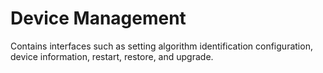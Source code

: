 # Device Management

Contains interfaces such as setting algorithm identification configuration, device information, restart, restore, and upgrade.